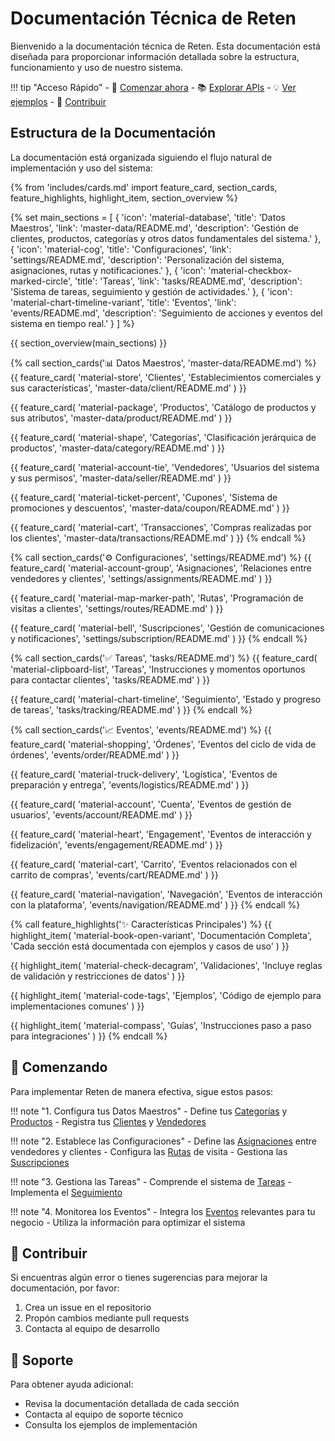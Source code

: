 # Documentación Técnica de Reten

Bienvenido a la documentación técnica de Reten. Esta documentación está diseñada para proporcionar información detallada sobre la estructura, funcionamiento y uso de nuestro sistema.

!!! tip "Acceso Rápido"
    - 🚀 [Comenzar ahora](#comenzando)
    - 📚 [Explorar APIs](master-data/client/README.md#apis)
    - 💡 [Ver ejemplos](master-data/client/README.md#ejemplos-de-uso)
    - 🤝 [Contribuir](#contribuir)

## Estructura de la Documentación

La documentación está organizada siguiendo el flujo natural de implementación y uso del sistema:

{% from 'includes/cards.md' import feature_card, section_cards, feature_highlights, highlight_item, section_overview %}

{% set main_sections = [
    {
        'icon': 'material-database',
        'title': 'Datos Maestros',
        'link': 'master-data/README.md',
        'description': 'Gestión de clientes, productos, categorías y otros datos fundamentales del sistema.'
    },
    {
        'icon': 'material-cog',
        'title': 'Configuraciones',
        'link': 'settings/README.md',
        'description': 'Personalización del sistema, asignaciones, rutas y notificaciones.'
    },
    {
        'icon': 'material-checkbox-marked-circle',
        'title': 'Tareas',
        'link': 'tasks/README.md',
        'description': 'Sistema de tareas, seguimiento y gestión de actividades.'
    },
    {
        'icon': 'material-chart-timeline-variant',
        'title': 'Eventos',
        'link': 'events/README.md',
        'description': 'Seguimiento de acciones y eventos del sistema en tiempo real.'
    }
] %}

{{ section_overview(main_sections) }}

{% call section_cards('📊 Datos Maestros', 'master-data/README.md') %}
{{ feature_card(
    'material-store',
    'Clientes',
    'Establecimientos comerciales y sus características',
    'master-data/client/README.md'
) }}

{{ feature_card(
    'material-package',
    'Productos',
    'Catálogo de productos y sus atributos',
    'master-data/product/README.md'
) }}

{{ feature_card(
    'material-shape',
    'Categorías',
    'Clasificación jerárquica de productos',
    'master-data/category/README.md'
) }}

{{ feature_card(
    'material-account-tie',
    'Vendedores',
    'Usuarios del sistema y sus permisos',
    'master-data/seller/README.md'
) }}

{{ feature_card(
    'material-ticket-percent',
    'Cupones',
    'Sistema de promociones y descuentos',
    'master-data/coupon/README.md'
) }}

{{ feature_card(
    'material-cart',
    'Transacciones',
    'Compras realizadas por los clientes',
    'master-data/transactions/README.md'
) }}
{% endcall %}

{% call section_cards('⚙️ Configuraciones', 'settings/README.md') %}
{{ feature_card(
    'material-account-group',
    'Asignaciones',
    'Relaciones entre vendedores y clientes',
    'settings/assignments/README.md'
) }}

{{ feature_card(
    'material-map-marker-path',
    'Rutas',
    'Programación de visitas a clientes',
    'settings/routes/README.md'
) }}

{{ feature_card(
    'material-bell',
    'Suscripciones',
    'Gestión de comunicaciones y notificaciones',
    'settings/subscription/README.md'
) }}
{% endcall %}

{% call section_cards('✅ Tareas', 'tasks/README.md') %}
{{ feature_card(
    'material-clipboard-list',
    'Tareas',
    'Instrucciones y momentos oportunos para contactar clientes',
    'tasks/README.md'
) }}

{{ feature_card(
    'material-chart-timeline',
    'Seguimiento',
    'Estado y progreso de tareas',
    'tasks/tracking/README.md'
) }}
{% endcall %}

{% call section_cards('📈 Eventos', 'events/README.md') %}
{{ feature_card(
    'material-shopping',
    'Órdenes',
    'Eventos del ciclo de vida de órdenes',
    'events/order/README.md'
) }}

{{ feature_card(
    'material-truck-delivery',
    'Logística',
    'Eventos de preparación y entrega',
    'events/logistics/README.md'
) }}

{{ feature_card(
    'material-account',
    'Cuenta',
    'Eventos de gestión de usuarios',
    'events/account/README.md'
) }}

{{ feature_card(
    'material-heart',
    'Engagement',
    'Eventos de interacción y fidelización',
    'events/engagement/README.md'
) }}

{{ feature_card(
    'material-cart',
    'Carrito',
    'Eventos relacionados con el carrito de compras',
    'events/cart/README.md'
) }}

{{ feature_card(
    'material-navigation',
    'Navegación',
    'Eventos de interacción con la plataforma',
    'events/navigation/README.md'
) }}
{% endcall %}

{% call feature_highlights('✨ Características Principales') %}
{{ highlight_item(
    'material-book-open-variant',
    'Documentación Completa',
    'Cada sección está documentada con ejemplos y casos de uso'
) }}

{{ highlight_item(
    'material-check-decagram',
    'Validaciones',
    'Incluye reglas de validación y restricciones de datos'
) }}

{{ highlight_item(
    'material-code-tags',
    'Ejemplos',
    'Código de ejemplo para implementaciones comunes'
) }}

{{ highlight_item(
    'material-compass',
    'Guías',
    'Instrucciones paso a paso para integraciones'
) }}
{% endcall %}

## 🚀 Comenzando

Para implementar Reten de manera efectiva, sigue estos pasos:

!!! note "1. Configura tus Datos Maestros"
    - Define tus [Categorías](master-data/category/README.md) y [Productos](master-data/product/README.md)
    - Registra tus [Clientes](master-data/client/README.md) y [Vendedores](master-data/seller/README.md)

!!! note "2. Establece las Configuraciones"
    - Define las [Asignaciones](settings/assignments/README.md) entre vendedores y clientes
    - Configura las [Rutas](settings/routes/README.md) de visita
    - Gestiona las [Suscripciones](settings/subscription/README.md)

!!! note "3. Gestiona las Tareas"
    - Comprende el sistema de [Tareas](tasks/README.md)
    - Implementa el [Seguimiento](tasks/tracking/README.md)

!!! note "4. Monitorea los Eventos"
    - Integra los [Eventos](events/README.md) relevantes para tu negocio
    - Utiliza la información para optimizar el sistema

## 🤝 Contribuir

<div class="reten-container reten-container--bordered" markdown>
Si encuentras algún error o tienes sugerencias para mejorar la documentación, por favor:

1. Crea un issue en el repositorio
2. Propón cambios mediante pull requests
3. Contacta al equipo de desarrollo
</div>

## 💬 Soporte

<div class="reten-container" markdown>
Para obtener ayuda adicional:

- Revisa la documentación detallada de cada sección
- Contacta al equipo de soporte técnico
- Consulta los ejemplos de implementación
</div>

